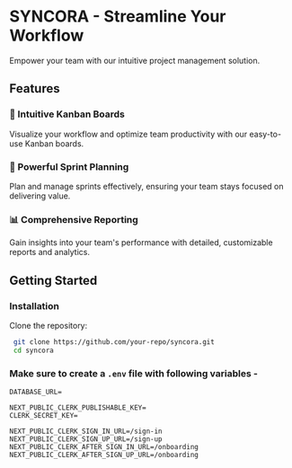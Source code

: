 # SYNCORA - Streamline Your Workflow

Empower your team with our intuitive project management solution.

## Features

### 🚀 Intuitive Kanban Boards

Visualize your workflow and optimize team productivity with our easy-to-use Kanban boards.

### 📅 Powerful Sprint Planning

Plan and manage sprints effectively, ensuring your team stays focused on delivering value.

### 📊 Comprehensive Reporting

Gain insights into your team's performance with detailed, customizable reports and analytics.

## Getting Started

### Installation

Clone the repository:

```sh
 git clone https://github.com/your-repo/syncora.git
 cd syncora
```

### Make sure to create a `.env` file with following variables -

```
DATABASE_URL=

NEXT_PUBLIC_CLERK_PUBLISHABLE_KEY=
CLERK_SECRET_KEY=

NEXT_PUBLIC_CLERK_SIGN_IN_URL=/sign-in
NEXT_PUBLIC_CLERK_SIGN_UP_URL=/sign-up
NEXT_PUBLIC_CLERK_AFTER_SIGN_IN_URL=/onboarding
NEXT_PUBLIC_CLERK_AFTER_SIGN_UP_URL=/onboarding
```
